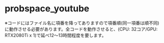 # probspace_youtube

※コードにはファイル名に項番を降ってありますので項番順(同一項番は順不同)に動作させる必要があります。全コードを動作させると、(CPU: 32コア/GPU: RTX2080Ti x 1)で延べ12〜13時間程度を要します。

